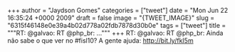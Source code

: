 
+++
author = "Jaydson Gomes"
categories = ["tweet"]
date = "Mon Jun 22 16:35:24 +0000 2009"
draft = false
image = "{TWEET_IMAGE}"
slug = "6315f46148e0e39a4b02d778a02fdb7878d30b0e"
tags = ["tweet"]
title = """RT: @galvao: RT @php_br: ..."""
+++
RT: @galvao: RT @php_br: Ainda não sabe o que ver no #fisl10? A gente ajuda: http://bit.ly/fkI5m
